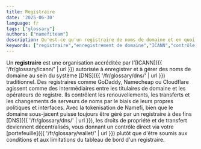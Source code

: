 ```yaml
---
title: Registraire
date: '2025-06-30'
language: fr
tags: ["glossary"]
authors: ["namefiteam"]
description: Qu'est-ce qu'un registraire de noms de domaine et en quoi diffère-t-il de la gestion de domaine on-chain ?
keywords: ["registraire","enregistrement de domaine","ICANN","contrôle centralisé","gestion de domaine"]
---
```



Un **registraire** est une organisation accréditée par l'[ICANN]({{ '/fr/glossary/icann/' | url }}) autorisée à enregistrer et à gérer des noms de domaine au sein du système [DNS]({{ '/fr/glossary/dns/' | url }}) traditionnel. Des registraires comme GoDaddy, Namecheap ou Cloudflare agissent comme des intermédiaires entre les titulaires de domaine et les opérateurs de registre. Ils contrôlent les renouvellements, les transferts et les changements de serveurs de noms par le biais de leurs propres politiques et interfaces. Avec la tokenisation de Namefi, bien que le domaine sous-jacent puisse toujours être géré par un registraire à des fins [DNS]({{ '/fr/glossary/dns/' | url }}), les droits de propriété et de transfert deviennent décentralisés, vous donnant un contrôle direct via votre [portefeuille]({{ '/fr/glossary/wallet/' | url }}) plutôt que d'être soumis aux conditions et aux limitations du tableau de bord d'un registraire.